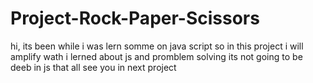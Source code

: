 # Project-Rock-Paper-Scissors
hi, its been while i was lern somme on java script
so in this project i will amplify wath i lerned about js and promblem solving
its not going to be deeb in js 
that all see you in next project
